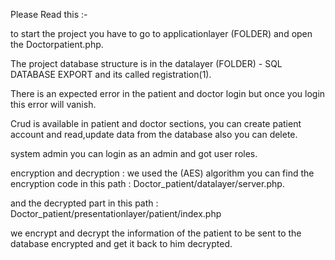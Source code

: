 Please Read this :-

to start the project you have to go to applicationlayer (FOLDER) and open the Doctorpatient.php.

The project database structure is in the datalayer (FOLDER) - SQL DATABASE EXPORT 
and its called registration(1).


There is an expected error in the patient and doctor login but once you login this error will vanish.



Crud is available in patient and doctor sections, you can create patient account and read,update data from the database also you can delete.



system admin you can login as an admin and got user roles.



encryption and decryption : we used the (AES) algorithm you can find the encryption code in this path : Doctor_patient/datalayer/server.php.

and the decrypted part in this path : Doctor_patient/presentationlayer/patient/index.php

we encrypt and decrypt the information of the patient to be sent to the database encrypted and get it back to him decrypted.


